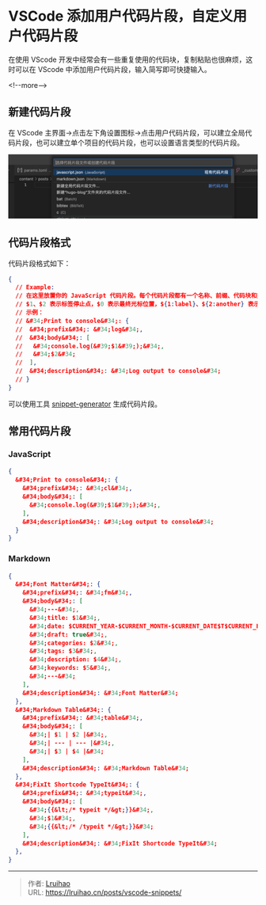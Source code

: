 # VSCode 添加用户代码片段，自定义用户代码片段


在使用 VScode 开发中经常会有一些重复使用的代码块，复制粘贴也很麻烦，这时可以在 VScode 中添加用户代码片段，输入简写即可快捷输入。

&lt;!--more--&gt;

## 新建代码片段

在 VScode 主界面-&gt;点击左下角设置图标-&gt;点击用户代码片段，可以建立全局代码片段，也可以建立单个项目的代码片段，也可以设置语言类型的代码片段。

![create-snippets](images/23_1694658794.png)

## 代码片段格式

代码片段格式如下：

```json
{
  // Example:
  // 在这里放置你的 JavaScript 代码片段。每个代码片段都有一个名称、前缀、代码块和描述。前缀用于触发代码片段，代码块将被展开并插入。可能使用的变量有：
  // $1、$2 表示标签停止点，$0 表示最终光标位置，${1:label}、${2:another} 表示占位符。具有相同 id 的占位符是相互关联的。
  // 示例：
  // &#34;Print to console&#34;: {
  //  &#34;prefix&#34;: &#34;log&#34;,
  //  &#34;body&#34;: [
  //   &#34;console.log(&#39;$1&#39;);&#34;,
  //   &#34;$2&#34;
  //  ],
  //  &#34;description&#34;: &#34;Log output to console&#34;
  // }
}
```

可以使用工具 [snippet-generator](https://snippet-generator.app/) 生成代码片段。

## 常用代码片段

### JavaScript

```json {title=javascript.json}
{
  &#34;Print to console&#34;: {
    &#34;prefix&#34;: &#34;cl&#34;,
    &#34;body&#34;: [
      &#34;console.log(&#39;$1&#39;);&#34;,
    ],
    &#34;description&#34;: &#34;Log output to console&#34;
  }
}
```

### Markdown

```json {title=markdown.json}
{
  &#34;Font Matter&#34;: {
    &#34;prefix&#34;: &#34;fm&#34;,
    &#34;body&#34;: [
      &#34;---&#34;,
      &#34;title: $1&#34;,
      &#34;date: $CURRENT_YEAR-$CURRENT_MONTH-$CURRENT_DATE$T$CURRENT_HOUR:$CURRENT_MINUTE:$CURRENT_SECOND&#43;08:00&#34;,
      &#34;draft: true&#34;,
      &#34;categories: $2&#34;,
      &#34;tags: $3&#34;,
      &#34;description: $4&#34;,
      &#34;keywords: $5&#34;,
      &#34;---&#34;
    ],
    &#34;description&#34;: &#34;Font Matter&#34;
  },
  &#34;Markdown Table&#34;: {
    &#34;prefix&#34;: &#34;table&#34;,
    &#34;body&#34;: [
      &#34;| $1 | $2 |&#34;,
      &#34;| --- | --- |&#34;,
      &#34;| $3 | $4 |&#34;
    ],
    &#34;description&#34;: &#34;Markdown Table&#34;
  },
  &#34;FixIt Shortcode TypeIt&#34;: {
    &#34;prefix&#34;: &#34;typeit&#34;,
    &#34;body&#34;: [
      &#34;{{&lt;/* typeit */&gt;}}&#34;,
      &#34;$1&#34;,
      &#34;{{&lt;/* /typeit */&gt;}}&#34;
    ],
    &#34;description&#34;: &#34;FixIt Shortcode TypeIt&#34;
  },
}
```


---

> 作者: [Lruihao](https://github.com/Lruihao)  
> URL: https://lruihao.cn/posts/vscode-snippets/  

